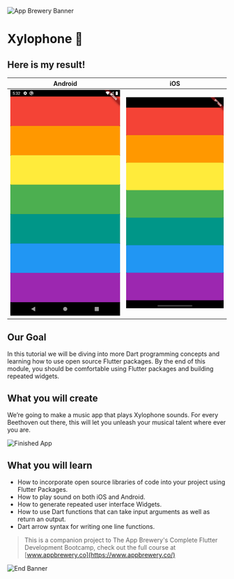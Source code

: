![App Brewery Banner](https://github.com/londonappbrewery/Images/blob/master/AppBreweryBanner.png)


# Xylophone 🎹

## Here is my result!
|Android|iOS|
|---|---|
|![Finished App](https://github.com/Capotasto/xylophone-flutter/blob/master/screen_shots/android.png)|![Finished App](https://github.com/Capotasto/xylophone-flutter/blob/master/screen_shots/ios.png)|

## Our Goal

In this tutorial we will be diving into more Dart programming concepts and learning how to use open source Flutter packages. By the end of this module, you should be comfortable using Flutter packages and building repeated widgets.


## What you will create

We’re going to make a music app that plays Xylophone sounds. For every Beethoven out there, this will let you unleash your musical talent where ever you are. 

![Finished App](https://github.com/londonappbrewery/Images/blob/master/xylophone-flutter.png)

## What you will learn

- How to incorporate open source libraries of code into your project using Flutter Packages.
- How to play sound on both iOS and Android.
- How to generate repeated user interface Widgets.
- How to use Dart functions that can take input arguments as well as return an output.
- Dart arrow syntax for writing one line functions.

>This is a companion project to The App Brewery's Complete Flutter Development Bootcamp, check out the full course at [www.appbrewery.co](https://www.appbrewery.co/)

![End Banner](https://github.com/londonappbrewery/Images/blob/master/readme-end-banner.png)
